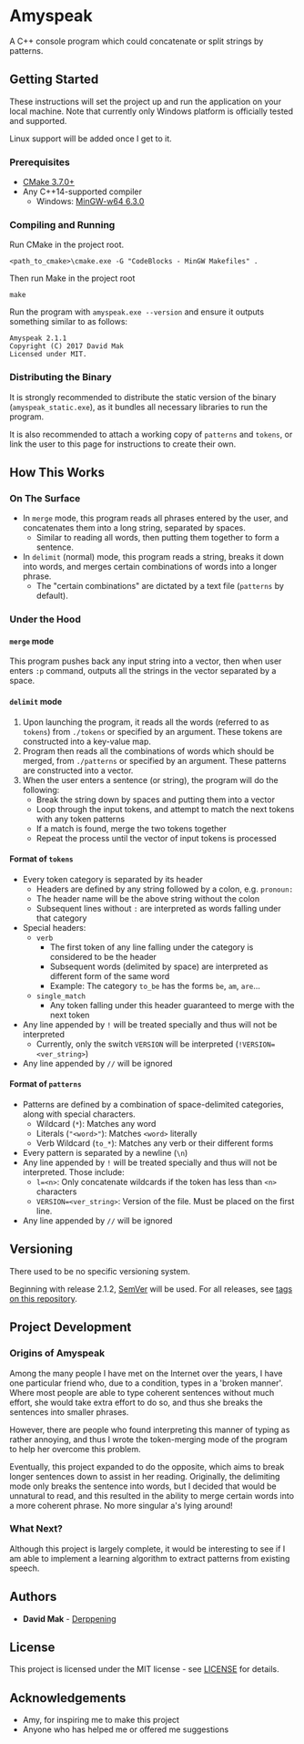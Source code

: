 # Amyspeak

A C++ console program which could concatenate or split strings by patterns. 

## Getting Started

These instructions will set the project up and run the application on your 
local machine. Note that currently only Windows platform is officially 
tested and supported.

Linux support will be added once I get to it.

### Prerequisites

* [CMake 3.7.0+](https://cmake.org/download/)
* Any C++14-supported compiler 
    * Windows: [MinGW-w64 6.3.0](https://sourceforge.net/projects/mingw-w64/)

### Compiling and Running

Run CMake in the project root.
```
<path_to_cmake>\cmake.exe -G "CodeBlocks - MinGW Makefiles" .
```

Then run Make in the project root
```
make
```

Run the program with `amyspeak.exe --version` and ensure it outputs something 
similar to as follows:
```
Amyspeak 2.1.1
Copyright (C) 2017 David Mak
Licensed under MIT.
```

### Distributing the Binary

It is strongly recommended to distribute the static version of the binary 
(`amyspeak_static.exe`), as it bundles all necessary libraries to run the 
program. 

It is also recommended to attach a working copy of `patterns` and `tokens`, or 
link the user to this page for instructions to create their own.

## How This Works

### On The Surface

* In `merge` mode, this program reads all phrases entered by the user, and 
concatenates them into a long string, separated by spaces. 
    * Similar to reading all words, then putting them together to form a 
    sentence.
* In `delimit` (normal) mode, this program reads a string, breaks it down into
words, and merges certain combinations of words into a longer phrase.
    * The "certain combinations" are dictated by a text file (`patterns` by 
    default).

### Under the Hood

#### `merge` mode

This program pushes back any input string into a vector, then when user enters 
`:p` command, outputs all the strings in the vector separated by a space.

#### `delimit` mode

1. Upon launching the program, it reads all the words (referred to as `tokens`)
from `./tokens` or specified by an argument. These tokens are constructed into
a key-value map.
2. Program then reads all the combinations of words which should be merged, 
from `./patterns` or specified by an argument. These patterns are constructed 
into a vector.
3. When the user enters a sentence (or string), the program will do the following:
    * Break the string down by spaces and putting them into a vector
    * Loop through the input tokens, and attempt to match the next tokens with
    any token patterns
    * If a match is found, merge the two tokens together
    * Repeat the process until the vector of input tokens is processed

#### Format of `tokens`

* Every token category is separated by its header
    * Headers are defined by any string followed by a colon, e.g. `pronoun:`
    * The header name will be the above string without the colon
    * Subsequent lines without `:` are interpreted as words falling under that
    category
* Special headers:
    * `verb`
        * The first token of any line falling under the category is considered
        to be the header
        * Subsequent words (delimited by space) are interpreted as different 
        form of the same word
        * Example: The category `to_be` has the forms `be`, `am`, `are`...
    * `single_match`
        * Any token falling under this header guaranteed to merge with the 
        next token
* Any line appended by `!` will be treated specially and thus will not be 
interpreted
    * Currently, only the switch `VERSION` will be interpreted (`!VERSION=<ver_string>`)
* Any line appended by `//` will be ignored

#### Format of `patterns`

* Patterns are defined by a combination of space-delimited categories, along 
with special characters.
    * Wildcard (`*`): Matches any word
    * Literals (`"<word>"`): Matches `<word>` literally
    * Verb Wildcard (`to_*`): Matches any verb or their different forms
* Every pattern is separated by a newline (`\n`)
* Any line appended by `!` will be treated specially and thus will not be 
interpreted. Those include:
    * `l=<n>`: Only concatenate wildcards if the token has less than `<n>` 
    characters
    * `VERSION=<ver_string>`: Version of the file. Must be placed on the first 
    line.
* Any line appended by `//` will be ignored

## Versioning

There used to be no specific versioning system. 

Beginning with release 2.1.2, 
[SemVer](http://semver.org/) will be used. For all releases, see 
[tags on this repository](https://github.com/Derppening/amyspeak/tags).

## Project Development

### Origins of Amyspeak

Among the many people I have met on the Internet over the years, I have one 
particular friend who, due to a condition, types in a 'broken manner'. Where
most people are able to type coherent sentences without much effort, she would
take extra effort to do so, and thus she breaks the sentences into smaller 
phrases.

However, there are people who found interpreting this manner of typing as 
rather annoying, and thus I wrote the token-merging mode of the program to 
help her overcome this problem. 

Eventually, this project expanded to do the opposite, which aims to break 
longer sentences down to assist in her reading. Originally, the delimiting 
mode only breaks the sentence into words, but I decided that would be 
unnatural to read, and this resulted in the ability to merge certain words 
into a more coherent phrase. No more singular a's lying around!

### What Next?

Although this project is largely complete, it would be interesting to see if 
I am able to implement a learning algorithm to extract patterns from existing 
speech.

## Authors

* **David Mak** - [Derppening](https://github.com/Derppening)

## License

This project is licensed under the MIT license - see 
[LICENSE](https://github.com/Derppening/amyspeak/blob/master/LICENSE) for 
details.

## Acknowledgements

* Amy, for inspiring me to make this project
* Anyone who has helped me or offered me suggestions
